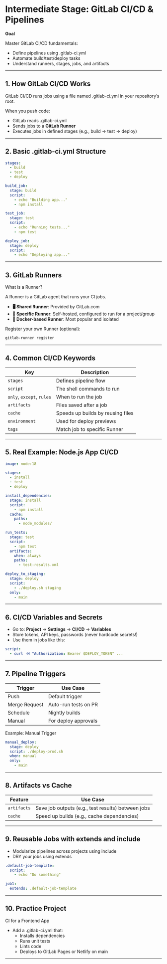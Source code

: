 # Intermediate Stage: GitLab CI/CD & Pipelines

**Goal**

Master GitLab CI/CD fundamentals:

- Define pipelines using .gitlab-ci.yml
- Automate build/test/deploy tasks
- Understand runners, stages, jobs, and artifacts

---

## 1. How GitLab CI/CD Works

GitLab CI/CD runs jobs using a file named .gitlab-ci.yml in your repository’s root.

When you push code:

- GitLab reads .gitlab-ci.yml
- Sends jobs to a **GitLab Runner**
- Executes jobs in defined stages (e.g., build → test → deploy)

---

## 2. Basic .gitlab-ci.yml Structure

```yaml
stages:
  - build
  - test
  - deploy

build_job:
  stage: build
  script:
    - echo "Building app..."
    - npm install

test_job:
  stage: test
  script:
    - echo "Running tests..."
    - npm test

deploy_job:
  stage: deploy
  script:
    - echo "Deploying app..."
```

---

## 3. GitLab Runners

What is a Runner?

A Runner is a GitLab agent that runs your CI jobs.

- **🖥️ Shared Runner**: Provided by GitLab.com
- **🧰 Specific Runner**: Self-hosted, configured to run for a project/group
- **🐳 Docker-based Runner**: Most popular and isolated

Register your own Runner (optional):

```bash
gitlab-runner register
```

---

## 4. Common CI/CD Keywords

| Key                       | Description                       |
| ------------------------- | --------------------------------- |
| `stages`                  | Defines pipeline flow             |
| `script`                  | The shell commands to run         |
| `only`, `except`, `rules` | When to run the job               |
| `artifacts`               | Files saved after a job           |
| `cache`                   | Speeds up builds by reusing files |
| `environment`             | Used for deploy previews          |
| `tags`                    | Match job to specific Runner      |

---

## 5. Real Example: Node.js App CI/CD

```yaml
image: node:18

stages:
  - install
  - test
  - deploy

install_dependencies:
  stage: install
  script:
    - npm install
  cache:
    paths:
      - node_modules/

run_tests:
  stage: test
  script:
    - npm test
  artifacts:
    when: always
    paths:
      - test-results.xml

deploy_to_staging:
  stage: deploy
  script:
    - ./deploy.sh staging
  only:
    - main
```

---

## 6. CI/CD Variables and Secrets

- Go to: **Project** → **Settings** → **CI/CD** → **Variables**
- Store tokens, API keys, passwords (never hardcode secrets!)
- Use them in jobs like this:

```yaml
script:
  - curl -H "Authorization: Bearer $DEPLOY_TOKEN" ...
```

---

## 7. Pipeline Triggers

| Trigger       | Use Case             |
| ------------- | -------------------- |
| Push          | Default trigger      |
| Merge Request | Auto-run tests on PR |
| Schedule      | Nightly builds       |
| Manual        | For deploy approvals |

Example: Manual Trigger

```yaml
manual_deploy:
  stage: deploy
  script: ./deploy-prod.sh
  when: manual
  only:
    - main
```

---

## 8. Artifacts vs Cache

| Feature     | Use Case                                           |
| ----------- | -------------------------------------------------- |
| `artifacts` | Save job outputs (e.g., test results) between jobs |
| `cache`     | Speed up builds (e.g., cache dependencies)         |

---

## 9. Reusable Jobs with extends and include

- Modularize pipelines across projects using include
- DRY your jobs using extends

```yaml
.default-job-template:
  script:
    - echo "Do something"

job1:
  extends: .default-job-template
```

---

## 10. Practice Project

CI for a Frontend App

- Add a .gitlab-ci.yml that:
  - Installs dependencies
  - Runs unit tests
  - Lints code
  - Deploys to GitLab Pages or Netlify on main

---
